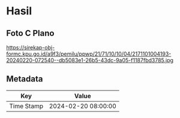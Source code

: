 # Hasil

## Foto C Plano

https://sirekap-obj-formc.kpu.go.id/a9f3/pemilu/ppwp/21/71/10/10/04/2171101004193-20240220-072540--db5083e1-26b5-43dc-9a05-f1187fbd3785.jpg


## Metadata

| Key        | Value               |
| ---------- | ------------------- |
| Time Stamp | 2024-02-20 08:00:00 |



